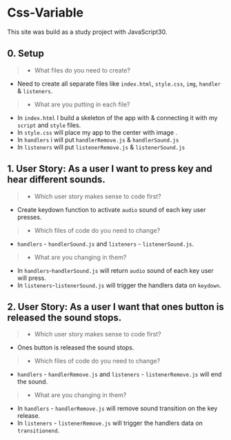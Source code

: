 # Css-Variable

This site was build as a study project with JavaScript30.

## 0. Setup

> * What files do you need to create? 
- Need to create all separate files like `index.html`, `style.css`, `img`, `handler` & `listeners`.
> * What are you putting in each file? 
- In `index.html` I build a skeleton of the app with <labels> & <inputs> connecting it with my `script` and `style` files.
- In `style.css` will place my app to the center with image .
- In `handlers` i will put `handlerRemove.js` & `handlerSound.js`
- In `listeners` will put `listenerRemove.js` & `listenerSound.js`  

## 1. User Story: As a user I want to press key and hear different sounds.

> * Which user story makes sense to code first?
- Create keydown function to activate `audio` sound of each key user presses.
> * Which files of code do you need to change?
- `handlers` - `handlerSound.js` and `listeners` - `listenerSound.js`.
> * What are you changing in them?
- In `handlers`-`handlerSound.js` will return `audio` sound of each key user will press. 
- In `listeners`-`listenerSound.js` will trigger the handlers data on `keydown`.

## 2. User Story: As a user I want that ones button is released the sound stops.
> * Which user story makes sense to code first?
- Ones button is released the sound stops.
> * Which files of code do you need to change?
- `handlers` - `handlerRemove.js` and `listeners` - `listenerRemove.js` will end the sound. 
> * What are you changing in them?
- In `handlers` - `handlerRemove.js` will remove sound transition on the key release. 
- In `listeners` - `listenerRemove.js` will trigger the handlers data on `transitionend`.